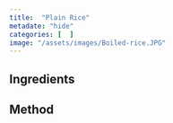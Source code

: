 ```yaml
---
title:  "Plain Rice"
metadate: "hide"
categories: [  ]
image: "/assets/images/Boiled-rice.JPG"
---
```


## Ingredients



## Method


